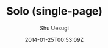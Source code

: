 ---
title: "Solo (single-page)"
github: https://github.com/chibicode/solo/
demo: http://chibicode.github.io/solo/
author: Shu Uesugi

ssg:
  - Jekyll
cms:
  - No Cms
date: 2014-01-25T00:53:09Z
github_branch: gh-pages
description: ":older_man: [UNMAINTAINED]: Solo is a Jekyll theme that supports single-page websites only, but supports them well."
---